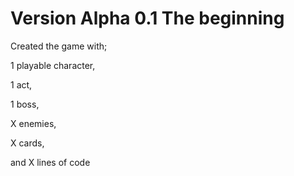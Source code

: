 # Version Alpha 0.1 The beginning

Created the game with;

1 playable character,

1 act,

1 boss,

X enemies,

X cards,

and X lines of code
